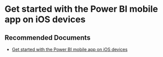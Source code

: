   <properties
	pageTitle="ios"
	description="ios"
	service="microsoft.PowerBIDedicated"
	resource="capacities"
	authors="pjfreitas"
	ms.author="pfreitas"	
	displayOrder="310"
	selfHelpType="generic"
	supportTopicIds="32628112"
	productPesIds="16334"
	cloudEnvironments="public, MoonCake, fairfax, usnat, ussec" 
	articleId="17cfc0ae-e6cc-c46b-3812-4121f44c7668"
	ownershipId="PowerBI_PowerBI"
/>

# Get started with the Power BI mobile app on iOS devices

## **Recommended Documents**

* [Get started with the Power BI mobile app on iOS devices](https://docs.microsoft.com/power-bi/consumer/mobile/mobile-iphone-app-get-started)

